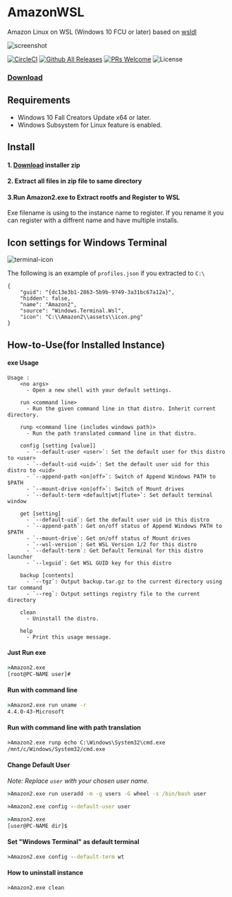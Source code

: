 # AmazonWSL
Amazon Linux on WSL (Windows 10 FCU or later)
based on [wsldl](https://github.com/yuk7/wsldl)

![screenshot](https://raw.githubusercontent.com/yosukes-dev/AmazonWSL/master/img/screenshot.png)

[![CircleCI](https://circleci.com/gh/yosukes-dev/AmazonWSL.svg?style=svg)](https://circleci.com/gh/yosukes-dev/AmazonWSL)
[![Github All Releases](https://img.shields.io/github/downloads/yosukes-dev/AmazonWSL/total.svg?style=flat-square)](https://github.com/yosukes-dev/AmazonWSL/releases)
[![PRs Welcome](https://img.shields.io/badge/PRs-welcome-brightgreen.svg?style=flat-square)](http://makeapullrequest.com)
![License](https://img.shields.io/github/license/yosukes-dev/AmazonWSL.svg?style=flat-square)

### [Download](https://github.com/yosukes-dev/AmazonWSL/releases)


## Requirements
* Windows 10 Fall Creators Update x64 or later. 
* Windows Subsystem for Linux feature is enabled.

## Install
#### 1. [Download](https://github.com/yosukes-dev/AmazonWSL/releases) installer zip

#### 2. Extract all files in zip file to same directory

#### 3.Run Amazon2.exe to Extract rootfs and Register to WSL
Exe filename is using to the instance name to register.
If you rename it you can register with a diffrent name and have multiple installs.

## Icon settings for Windows Terminal
![terminal-icon](https://raw.githubusercontent.com/yosukes-dev/AmazonWSL/master/img/terminal-icon.png)

The following is an example of `profiles.json` if you extracted to `C:\`
```
{
    "guid": "{dc13e3b1-2863-5b9b-9749-3a31bc67a12a}",
    "hidden": false,
    "name": "Amazon2",
    "source": "Windows.Terminal.Wsl",
    "icon": "C:\\Amazon2\\assets\\icon.png"
}
```

## How-to-Use(for Installed Instance)
#### exe Usage
```dos
Usage :
    <no args>
      - Open a new shell with your default settings.

    run <command line>
      - Run the given command line in that distro. Inherit current directory.

    runp <command line (includes windows path)>
      - Run the path translated command line in that distro.

    config [setting [value]]
      - `--default-user <user>`: Set the default user for this distro to <user>
      - `--default-uid <uid>`: Set the default user uid for this distro to <uid>
      - `--append-path <on|off>`: Switch of Append Windows PATH to $PATH
      - `--mount-drive <on|off>`: Switch of Mount drives
      - `--default-term <default|wt|flute>`: Set default terminal window

    get [setting]
      - `--default-uid`: Get the default user uid in this distro
      - `--append-path`: Get on/off status of Append Windows PATH to $PATH
      - `--mount-drive`: Get on/off status of Mount drives
      - `--wsl-version`: Get WSL Version 1/2 for this distro
      - `--default-term`: Get Default Terminal for this distro launcher
      - `--lxguid`: Get WSL GUID key for this distro

    backup [contents]
      - `--tgz`: Output backup.tar.gz to the current directory using tar command
      - `--reg`: Output settings registry file to the current directory

    clean
      - Uninstall the distro.

    help
      - Print this usage message.
```

#### Just Run exe
```cmd
>Amazon2.exe
[root@PC-NAME user]#
```

#### Run with command line
```cmd
>Amazon2.exe run uname -r
4.4.0-43-Microsoft
```

#### Run with command line with path translation
```cmd
>Amazon2.exe runp echo C:\Windows\System32\cmd.exe
/mnt/c/Windows/System32/cmd.exe
```

#### Change Default User

_Note: Replace `user` with your chosen user name._

```cmd
>Amazon2.exe run useradd -m -g users -G wheel -s /bin/bash user

>Amazon2.exe config --default-user user

>Amazon2.exe
[user@PC-NAME dir]$
```

#### Set "Windows Terminal" as default terminal
```cmd
>Amazon2.exe config --default-term wt
```

#### How to uninstall instance
```dos
>Amazon2.exe clean

```
